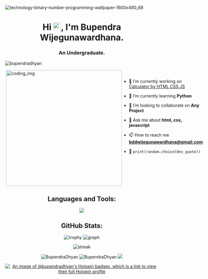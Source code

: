![technology-binary-number-programming-wallpaper-1600x480_68](https://user-images.githubusercontent.com/88621342/202923774-e8529a32-8047-4fad-98e0-71b550230481.jpg)
<h1 align="center">Hi <img src="https://media.giphy.com/media/hvRJCLFzcasrR4ia7z/giphy.gif" width="25px">, I'm Bupendra Wijegunawardhana.</h1>
<h3 align="center">An Undergraduate.</h3>

 <p align="left"> <img src="https://komarev.com/ghpvc/?username=BupendraDhyan&label=Profile%20views&color=0e75b6&style=flat" alt="bupendradhyan" /> </p>
 
<div style="display:flex">
  <img align="right" alt="coding_img" width="380" src="https://media.giphy.com/media/RbDKaczqWovIugyJmW/giphy.gif">
  </p>

- 🔭 I’m currently working on [Calculator by HTML,CSS,JS](https://github.com/BupendraDhyan/Calculator-by-HTML-CSS-JS)

- 🌱 I’m currently learning **Python**

- 👯 I’m looking to collaborate on **Any Project**

- 💬 Ask me about **html, css, javascript**

- 📫 How to reach me **bddwijegunawardhana@gmail.com**

- 🐍 `print(random.choice(dev_quote))`
</div>



<h2 align="center">Languages and Tools:</h2>
<p align="center"> 
  <img src="https://skillicons.dev/icons?i=androidstudio,angular,arduino,blender,bootstrap,css,dart,discord,django,express,figma,firebase,flask,flutter,git,github,gitlab,heroku,html,java,js,linux,mongodb,mysql,nodejs,ps,py,selenium,ts,vscode&perline=10">
</p>


<h2 align="center">GitHub Stats:</h3>
<div align="center">


![trophy](https://github-profile-trophy.vercel.app/?username=bupendradhyan&no-bg=true&no-frame=true&column=4&theme=algolia)
![graph](https://github-readme-activity-graph.vercel.app/graph?username=bupendradhyan&bg_color=0000000&color=2980b9&line=2980b9&point=27ae60&area_color=2980b9&area=true&hide_border=true)

![streak](https://github-contributor-stats.vercel.app/api?username=bupendradhyan&title_color=3498db&text_color=2ecc71&icon_color=3498db&bg_color=00000000&hide_border=true&show_icons=true&include_all_commits=true&count_private=true&disable_animations=true)


<img src="https://github-readme-stats.vercel.app/api/top-langs?username=BupendraDhyan&layout=compact&include_all_commits=true&count_private=true&show_icons=true&line_height=20&title_color=7A7ADB&icon_color=2234AE&text_color=D3D3D3&bg_color=0,000000,130F40" alt="BupendraDhyan" />

<img src="https://github-readme-stats.vercel.app/api?username=BupendraDhyan&show_icons=true&line_height=20&title_color=7A7ADB&icon_color=2234AE&text_color=D3D3D3&bg_color=0,000000,130F40&include_all_commits=true&count_private=true" alt="BupendraDhyan" />

<img src="https://github-readme-streak-stats.herokuapp.com/?user=BupendraDhyan&border=D3D3D3&sideNums=7A7ADB&background=130F40&stroke=6842DB&currStreakNum=7A7ADB&ring=5B3CDD&fire=D3D351&currStreakLabel=D3D3D3&sideLabels=D3D3D3&dates=A3A3A3" />


[![An image of @bupendradhyan's Holopin badges, which is a link to view their full Holopin profile](https://holopin.me/bupendradhyan)](https://holopin.io/@bupendradhyan)

</div>
